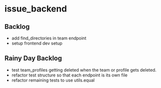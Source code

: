 # issue_backend

## Backlog
- add find_directories in team endpoint
- setup frontend dev setup

## Rainy Day Backlog
- test team_profiles getting deleted when the team or profile gets deleted.
- refactor test structure so that each endpoint is its own file
- refactor remaining tests to use utils.equal